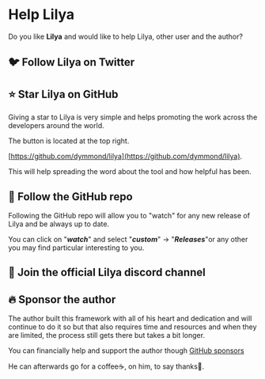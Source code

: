 # Help Lilya

Do you like **Lilya** and would like to help Lilya, other user and the author?

## 🐦 Follow Lilya on Twitter


## ⭐ Star **Lilya** on GitHub

Giving a star to Lilya is very simple and helps promoting the work across the developers around the world.

The button is located at the top right.

[https://github.com/dymmond/lilya](https://github.com/dymmond/lilya).

This will help spreading the word about the tool and how helpful has been.

## 👀 Follow the GitHub repo

Following the GitHub repo will allow you to "watch" for any new release of Lilya and be always up to date.

You can click on "***watch***" and select "***custom***" -> "***Releases***"or any other you may find particular
interesting to you.

## 💬 Join the official Lilya discord channel

## 🔥 Sponsor the author

The author built this framework with all of his heart and dedication and will continue to do it so but that also
requires time and resources and when they are limited, the process still gets there but takes a bit longer.

You can financially help and support the author though [GitHub sponsors](https://github.com/sponsors/tarsil)

He can afterwards go for a coffee☕, on him, to say thanks🙏.

